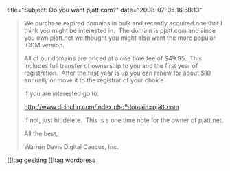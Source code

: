 title="Subject: Do you want pjatt.com?"
date="2008-07-05 16:58:13"
<blockquote>We purchase expired domains in bulk and recently acquired one that I think you might be interested in.  The domain is pjatt.com and since you own pjatt.net we thought you might also want the more popular .COM version.

All of our domains are priced at a one time fee of $49.95.  This includes full transfer of ownership to you and the first year of registration.  After the first year is up you can renew for about $10 annually or move it to the registrar of your choice.

If you are interested go to:

http://www.dcinchq.com/index.php?domain=pjatt.com

If not, just hit delete.  This is a one time note for the owner of pjatt.net.

All the best,

Warren Davis
Digital Caucus, Inc.</blockquote>

[[!tag  geeking
[[!tag  wordpress
